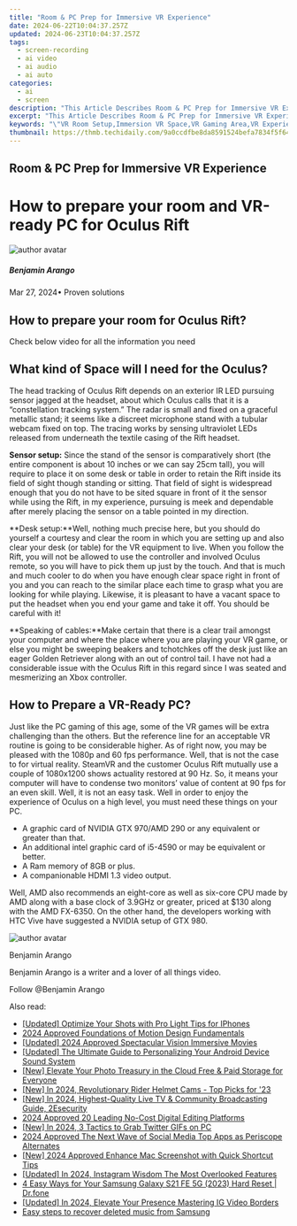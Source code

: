```yaml
---
title: "Room & PC Prep for Immersive VR Experience"
date: 2024-06-22T10:04:37.257Z
updated: 2024-06-23T10:04:37.257Z
tags: 
  - screen-recording
  - ai video
  - ai audio
  - ai auto
categories: 
  - ai
  - screen
description: "This Article Describes Room & PC Prep for Immersive VR Experience"
excerpt: "This Article Describes Room & PC Prep for Immersive VR Experience"
keywords: "\"VR Room Setup,Immersion VR Space,VR Gaming Area,VR Experience Prep,Virtual Reality PC,Headset & VR Readiness,Ultra-Immersive VR\""
thumbnail: https://thmb.techidaily.com/9a0ccdfbe8da8591524befa7834f5f64eb569a97d027f532be495df3d4cfc012.jpg
---
```


## Room & PC Prep for Immersive VR Experience

# How to prepare your room and VR-ready PC for Oculus Rift

![author avatar](https://images.wondershare.com/filmora/article-images/benjamin-arango-author.jpg)

##### Benjamin Arango

 Mar 27, 2024• Proven solutions

## How to prepare your room for Oculus Rift?

 Check below video for all the information you need

## What kind of Space will I need for the Oculus?

 The head tracking of Oculus Rift depends on an exterior IR LED pursuing sensor jagged at the headset, about which Oculus calls that it is a “constellation tracking system.” The radar is small and fixed on a graceful metallic stand; it seems like a discreet microphone stand with a tubular webcam fixed on top. The tracing works by sensing ultraviolet LEDs released from underneath the textile casing of the Rift headset.

**Sensor setup:** Since the stand of the sensor is comparatively short (the entire component is about 10 inches or we can say 25cm tall), you will require to place it on some desk or table in order to retain the Rift inside its field of sight though standing or sitting. That field of sight is widespread enough that you do not have to be sited square in front of it the sensor while using the Rift, in my experience, pursuing is meek and dependable after merely placing the sensor on a table pointed in my direction.

**Desk setup:**Well, nothing much precise here, but you should do yourself a courtesy and clear the room in which you are setting up and also clear your desk (or table) for the VR equipment to live. When you follow the Rift, you will not be allowed to use the controller and involved Oculus remote, so you will have to pick them up just by the touch. And that is much and much cooler to do when you have enough clear space right in front of you and you can reach to the similar place each time to grasp what you are looking for while playing. Likewise, it is pleasant to have a vacant space to put the headset when you end your game and take it off. You should be careful with it!

**Speaking of cables:**Make certain that there is a clear trail amongst your computer and where the place where you are playing your VR game, or else you might be sweeping beakers and tchotchkes off the desk just like an eager Golden Retriever along with an out of control tail. I have not had a considerable issue with the Oculus Rift in this regard since I was seated and mesmerizing an Xbox controller.

## How to Prepare a VR-Ready PC?

 Just like the PC gaming of this age, some of the VR games will be extra challenging than the others. But the reference line for an acceptable VR routine is going to be considerable higher. As of right now, you may be pleased with the 1080p and 60 fps performance. Well, that is not the case to for virtual reality. SteamVR and the customer Oculus Rift mutually use a couple of 1080x1200 shows actuality restored at 90 Hz. So, it means your computer will have to condense two monitors’ value of content at 90 fps for an even skill. Well, it is not an easy task. Well in order to enjoy the experience of Oculus on a high level, you must need these things on your PC.

* A graphic card of NVIDIA GTX 970/AMD 290 or any equivalent or greater than that.
* An additional intel graphic card of i5-4590 or may be equivalent or better.
* A Ram memory of 8GB or plus.
* A companionable HDMI 1.3 video output.

 Well, AMD also recommends an eight-core as well as six-core CPU made by AMD along with a base clock of 3.9GHz or greater, priced at $130 along with the AMD FX-6350\. On the other hand, the developers working with HTC Vive have suggested a NVIDIA setup of GTX 980.

![author avatar](https://images.wondershare.com/filmora/article-images/benjamin-arango-author.jpg)

Benjamin Arango

Benjamin Arango is a writer and a lover of all things video.

Follow @Benjamin Arango


<ins class="adsbygoogle"
     style="display:block"
     data-ad-format="autorelaxed"
     data-ad-client="ca-pub-7571918770474297"
     data-ad-slot="1223367746"></ins>



<ins class="adsbygoogle"
     style="display:block"
     data-ad-client="ca-pub-7571918770474297"
     data-ad-slot="8358498916"
     data-ad-format="auto"
     data-full-width-responsive="true"></ins>


<span class="atpl-alsoreadstyle">Also read:</span>
<div><ul>
<li><a href="https://fox-info.techidaily.com/updated-optimize-your-shots-with-pro-light-tips-for-iphones/"><u>[Updated] Optimize Your Shots with Pro Light Tips for IPhones</u></a></li>
<li><a href="https://fox-info.techidaily.com/2024-approved-foundations-of-motion-design-fundamentals/"><u>2024 Approved  Foundations of Motion Design Fundamentals</u></a></li>
<li><a href="https://fox-info.techidaily.com/updated-2024-approved-spectacular-vision-immersive-movies/"><u>[Updated] 2024 Approved  Spectacular Vision  Immersive Movies</u></a></li>
<li><a href="https://fox-info.techidaily.com/updated-the-ultimate-guide-to-personalizing-your-android-device-sound-system/"><u>[Updated] The Ultimate Guide to Personalizing Your Android Device Sound System</u></a></li>
<li><a href="https://fox-info.techidaily.com/new-elevate-your-photo-treasury-in-the-cloud-free-and-paid-storage-for-everyone/"><u>[New] Elevate Your Photo Treasury in the Cloud  Free & Paid Storage for Everyone</u></a></li>
<li><a href="https://fox-info.techidaily.com/new-in-2024-revolutionary-rider-helmet-cams-top-picks-for-23/"><u>[New] In 2024, Revolutionary Rider Helmet Cams - Top Picks for '23</u></a></li>
<li><a href="https://fox-info.techidaily.com/new-in-2024-highest-quality-live-tv-and-community-broadcasting-guide-2esecurity/"><u>[New] In 2024, Highest-Quality Live TV & Community Broadcasting Guide, 2Esecurity</u></a></li>
<li><a href="https://extra-lessons.techidaily.com/2024-approved-20-leading-no-cost-digital-editing-platforms/"><u>2024 Approved  20 Leading No-Cost Digital Editing Platforms</u></a></li>
<li><a href="https://twitter-videos.techidaily.com/new-in-2024-3-tactics-to-grab-twitter-gifs-on-pc/"><u>[New] In 2024, 3 Tactics to Grab Twitter GIFs on PC</u></a></li>
<li><a href="https://some-tips.techidaily.com/2024-approved-the-next-wave-of-social-media-top-apps-as-periscope-alternates/"><u>2024 Approved  The Next Wave of Social Media  Top Apps as Periscope Alternates</u></a></li>
<li><a href="https://screen-activity-recording.techidaily.com/new-2024-approved-enhance-mac-screenshot-with-quick-shortcut-tips/"><u>[New] 2024 Approved  Enhance Mac Screenshot with Quick Shortcut Tips</u></a></li>
<li><a href="https://instagram-video-files.techidaily.com/updated-in-2024-instagram-wisdom-the-most-overlooked-features/"><u>[Updated] In 2024, Instagram Wisdom  The Most Overlooked Features</u></a></li>
<li><a href="https://phone-solutions.techidaily.com/4-easy-ways-for-your-samsung-galaxy-s21-fe-5g-2023-hard-reset-drfone-by-drfone-reset-android-reset-android/"><u>4 Easy Ways for Your Samsung Galaxy S21 FE 5G (2023) Hard Reset | Dr.fone</u></a></li>
<li><a href="https://instagram-video-files.techidaily.com/updated-in-2024-elevate-your-presence-mastering-ig-video-borders/"><u>[Updated] In 2024, Elevate Your Presence  Mastering IG Video Borders</u></a></li>
<li><a href="https://phone-solutions.techidaily.com/easy-steps-to-recover-deleted-music-from-samsung-by-fonelab-android-recover-music/"><u>Easy steps to recover deleted music from Samsung</u></a></li>
</ul></div>
